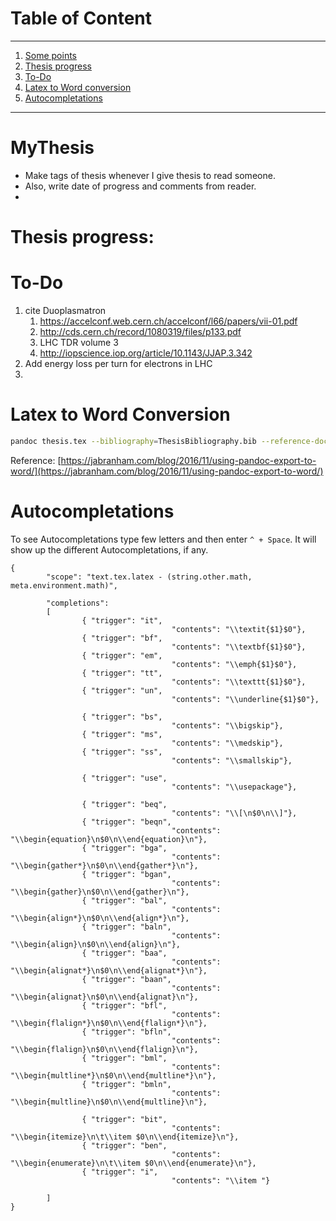 # Table of Content

---

1. [Some points](#mythesis)
2. [Thesis progress](#theesis-progress)
3. [To-Do](#to-do)
4. [Latex to Word conversion](#latex-to-word-conversion)
5. [Autocompletations](#autocompletations)

---

# MyThesis

- Make tags of thesis whenever I give thesis to read someone.
- Also, write date of progress and comments from reader.
- 

# Thesis progress:


# To-Do

1. cite Duoplasmatron
    1. https://accelconf.web.cern.ch/accelconf/l66/papers/vii-01.pdf
    2. http://cds.cern.ch/record/1080319/files/p133.pdf
    3. LHC TDR volume 3
    4. http://iopscience.iop.org/article/10.1143/JJAP.3.342
2. Add energy loss per turn for electrons in LHC
3. 

# Latex to Word Conversion

```bash
pandoc thesis.tex --bibliography=ThesisBibliography.bib --reference-doc=reference_thesis.docx  -o thesis.docx
```

Reference: [https://jabranham.com/blog/2016/11/using-pandoc-export-to-word/](https://jabranham.com/blog/2016/11/using-pandoc-export-to-word/)

# Autocompletations

To see Autocompletations type few letters and then enter `^ + Space`. It will show up the different Autocompletations, if any.

```
{
        "scope": "text.tex.latex - (string.other.math, meta.environment.math)",

        "completions":
        [
                { "trigger": "it", 
                                    "contents": "\\textit{$1}$0"},
                { "trigger": "bf", 
                                    "contents": "\\textbf{$1}$0"},
                { "trigger": "em", 
                                    "contents": "\\emph{$1}$0"},
                { "trigger": "tt", 
                                    "contents": "\\texttt{$1}$0"},
                { "trigger": "un", 
                                    "contents": "\\underline{$1}$0"},

                { "trigger": "bs", 
                                    "contents": "\\bigskip"},
                { "trigger": "ms", 
                                    "contents": "\\medskip"},
                { "trigger": "ss", 
                                    "contents": "\\smallskip"},

                { "trigger": "use", 
                                    "contents": "\\usepackage"},
        
                { "trigger": "beq", 
                                    "contents": "\\[\n$0\n\\]"},               
                { "trigger": "beqn", 
                                    "contents": "\\begin{equation}\n$0\n\\end{equation}\n"},
                { "trigger": "bga", 
                                    "contents": "\\begin{gather*}\n$0\n\\end{gather*}\n"},
                { "trigger": "bgan", 
                                    "contents": "\\begin{gather}\n$0\n\\end{gather}\n"},                
                { "trigger": "bal", 
                                    "contents": "\\begin{align*}\n$0\n\\end{align*}\n"},
                { "trigger": "baln", 
                                    "contents": "\\begin{align}\n$0\n\\end{align}\n"},
                { "trigger": "baa", 
                                    "contents": "\\begin{alignat*}\n$0\n\\end{alignat*}\n"},
                { "trigger": "baan", 
                                    "contents": "\\begin{alignat}\n$0\n\\end{alignat}\n"},
                { "trigger": "bfl", 
                                    "contents": "\\begin{flalign*}\n$0\n\\end{flalign*}\n"},                
                { "trigger": "bfln", 
                                    "contents": "\\begin{flalign}\n$0\n\\end{flalign}\n"},
                { "trigger": "bml", 
                                    "contents": "\\begin{multline*}\n$0\n\\end{multline*}\n"},                
                { "trigger": "bmln", 
                                    "contents": "\\begin{multline}\n$0\n\\end{multline}\n"},

                { "trigger": "bit", 
                                    "contents": "\\begin{itemize}\n\t\\item $0\n\\end{itemize}\n"},
                { "trigger": "ben", 
                                    "contents": "\\begin{enumerate}\n\t\\item $0\n\\end{enumerate}\n"},
                { "trigger": "i", 
                                    "contents": "\\item "}

        ]
}
```

